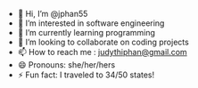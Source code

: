 - 👋 Hi, I’m @jphan55
- 👀 I’m interested in software engineering
- 🌱 I’m currently learning programming 
- 💞️ I’m looking to collaborate on coding projects
- 📫 How to reach me : judythiphan@gmail.com
- 😄 Pronouns: she/her/hers
- ⚡ Fun fact: I traveled to 34/50 states! 

<!---
jphan55/jphan55 is a ✨ special ✨ repository because its `README.md` (this file) appears on your GitHub profile.
You can click the Preview link to take a look at your changes.
--->
